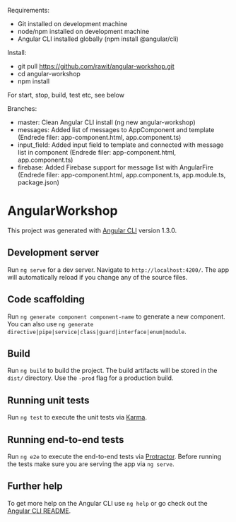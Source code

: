 
Requirements:

* Git installed on development machine
* node/npm installed on development machine
* Angular CLI installed globally (npm install @angular/cli)

Install:

* git pull https://github.com/rawit/angular-workshop.git
* cd angular-workshop
* npm install

For start, stop, build, test etc, see below

Branches:

* master: Clean Angular CLI install (ng new angular-workshop)
* messages: Added list of messages to AppComponent and template (Endrede filer: app-component.html, app.component.ts)
* input_field: Added input field to template and connected with message list in component (Endrede filer: app-component.html, app.component.ts)
* firebase: Added Firebase support for message list with AngularFire (Endrede filer: app-component.html, app.component.ts, app.module.ts, package.json)


# AngularWorkshop

This project was generated with [Angular CLI](https://github.com/angular/angular-cli) version 1.3.0.

## Development server

Run `ng serve` for a dev server. Navigate to `http://localhost:4200/`. The app will automatically reload if you change any of the source files.

## Code scaffolding

Run `ng generate component component-name` to generate a new component. You can also use `ng generate directive|pipe|service|class|guard|interface|enum|module`.

## Build

Run `ng build` to build the project. The build artifacts will be stored in the `dist/` directory. Use the `-prod` flag for a production build.

## Running unit tests

Run `ng test` to execute the unit tests via [Karma](https://karma-runner.github.io).

## Running end-to-end tests

Run `ng e2e` to execute the end-to-end tests via [Protractor](http://www.protractortest.org/).
Before running the tests make sure you are serving the app via `ng serve`.

## Further help

To get more help on the Angular CLI use `ng help` or go check out the [Angular CLI README](https://github.com/angular/angular-cli/blob/master/README.md).
